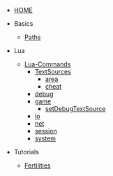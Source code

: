 <!-- _sidebar.md -->

- [HOME](./)

- Basics
  - [Paths](/en/basics/path)
- Lua
  - [Lua-Commands](/en/commands/index)
    - [TextSources](/en/commands/TextSources/ts)
      - [area](/en/commands/TextSources/area)
      - [cheat](/en/commands/TextSources/cheat)
    - [debug](/en/commands/debug/debug)
    - [game](/en/commands/game/game)
      - [setDebugTextSource](/en/commands/game/setDebugTextSource)
    - [io](/en/commands/io/io)
    - [net](/en/commands/net/net)
    - [session](/en/commands/session/session)
    - [system](/en/commands/system/system)
- Tutorials
  - [Fertilities](/en/tutorials/MapFertilities) 
